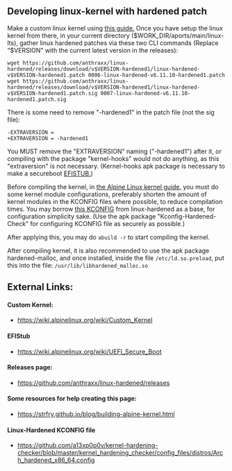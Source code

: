 ## Developing linux-kernel with hardened patch

Make a custom linux kernel using [this guide.](#custom-kernel) Once you have setup the linux kernel from there, in your current directory ($WORK_DIR/aports/main/linux-lts), gather linux hardened patches via these two CLI commands (Replace "$VERSION" with the current latest version in the releases):

```
wget https://github.com/anthraxx/linux-hardened/releases/download/v$VERSION-hardened1/linux-hardened-v$VERSION-hardened1.patch 0006-linux-hardened-v6.11.10-hardened1.patch
wget https://github.com/anthraxx/linux-hardened/releases/download/v$VERSION-hardened1/linux-hardened-v$VERSION-hardened1.patch.sig 0007-linux-hardened-v6.11.10-hardened1.patch.sig
```

There is some need to remove "-hardened1" in the patch file (not the sig file):
```
-EXTRAVERSION =
+EXTRAVERSION = -hardened1
```
You MUST remove the "EXTRAVERSION" naming ("-hardened1") after it, or compiling with the package "kernel-hooks" would not do anything, as this "extraversion" is not necessary. (Kernel-hooks apk package is necessary to make a secureboot [EFISTUB.](#efistub)) 

Before compiling the kernel, in [the Alpine Linux kernel guide.](#custom-kernel) you must do some kernel module configurations, preferably shorten the amount of kernel modules in the KCONFIG files where possible, to reduce compilation times. You may borrow [this KCONFIG](#linux-hardened-kconfig-file) from linux-hardened as a base, for configuration simplicity sake. (Use the apk package "Kconfig-Hardened-Check" for configuring KCONFIG file as securely as possible.)

After applying this, you may do `abuild -r` to start compiling the kernel.

After compiling kernel, it is also recommended to use the apk package hardened-malloc, and once installed, inside the file `/etc/ld.so.preload`, put this into the file:
`/usr/lib/libhardened_malloc.so`

## External Links:
#### Custom Kernel:
- https://wiki.alpinelinux.org/wiki/Custom_Kernel
#### EFIStub
- https://wiki.alpinelinux.org/wiki/UEFI_Secure_Boot
#### Releases page:
- https://github.com/anthraxx/linux-hardened/releases
#### Some resources for help creating this page:
- https://strfry.github.io/blog/building-alpine-kernel.html
#### Linux-Hardened KCONFIG file
- https://github.com/a13xp0p0v/kernel-hardening-checker/blob/master/kernel_hardening_checker/config_files/distros/Arch_hardened_x86_64.config
